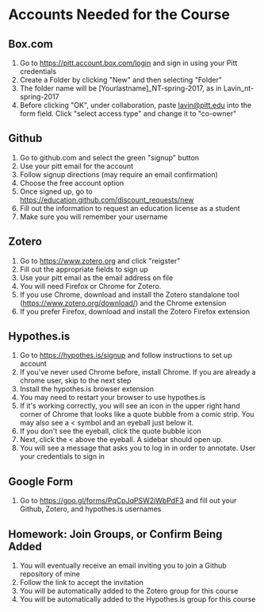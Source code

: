 # Accounts Needed for the Course

## Box.com
1. Go to https://pitt.account.box.com/login and sign in using your Pitt credentials
2. Create a Folder by clicking "New" and then selecting "Folder"
3. The folder name will be [Yourlastname]\_NT-spring-2017, as in Lavin_nt-spring-2017
4. Before clicking "OK", under collaboration, paste lavin@pitt.edu into the form field. Click "select access type" and change it to "co-owner"

## Github

1. Go to github.com and select the green "signup" button
2. Use your pitt email for the account
3. Follow signup directions (may require an email confirmation)
4. Choose the free account option
5. Once signed up, go to https://education.github.com/discount_requests/new
6. Fill out the information to request an education license as a student
7. Make sure you will remember your username

## Zotero

1. Go to https://www.zotero.org and click "reigster"
2. Fill out the appropriate fields to sign up
3. Use your pitt email as the email address on file
4. You will need Firefox or Chrome for Zotero.
5. If you use Chrome, download and install the Zotero standalone tool (https://www.zotero.org/download/) and the Chrome extension
6. If you prefer Firefox, download and install the Zotero Firefox extension

## Hypothes.is
1. Go to https://hypothes.is/signup and follow instructions to set up account
2. If you've never used Chrome before, install Chrome. If you are already a chrome user, skip to the next step
3. Install the hypothes.is browser extension
4. You may need to restart your browser to use hypothes.is
5. If it's working correctly, you will see an icon in the upper right hand corner of Chrome that looks like a quote bubble from a comic strip. You may also see a < symbol and an eyeball just below it.
6. If you don't see the eyeball, click the quote bubble icon
7. Next, click the < above the eyeball. A sidebar should open up.
8. You will see a message that asks you to log in in order to annotate. User your credentials to sign in

## Google Form  


1. Go to https://goo.gl/forms/PqCpJqPSW2iWbPdF3 and fill out your Github, Zotero, and hypothes.is usernames

## Homework: Join Groups, or Confirm Being Added

1. You will eventually receive an email inviting you to join a Github repository of mine
2. Follow the link to accept the invitation
3. You will be automatically added to the Zotero group for this course
4. You will be automatically added to the Hypothes.is group for this course
